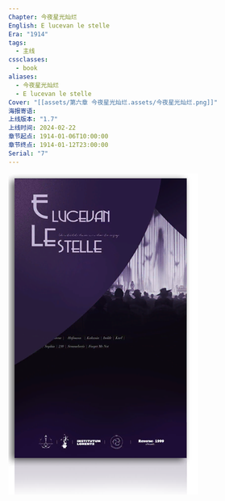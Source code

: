 ```yaml
---
Chapter: 今夜星光灿烂
English: E lucevan le stelle
Era: "1914"
tags:
  - 主线
cssclasses:
  - book
aliases:
  - 今夜星光灿烂
  - E lucevan le stelle
Cover: "[[assets/第六章 今夜星光灿烂.assets/今夜星光灿烂.png]]"
海报寄语: 
上线版本: "1.7"
上线时间: 2024-02-22
章节起点: 1914-01-06T10:00:00
章节终点: 1914-01-12T23:00:00
Serial: "7"
---
```

![cover](assets/第六章%20今夜星光灿烂.assets/今夜星光灿烂.png)